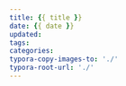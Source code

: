 ```yaml
---
title: {{ title }}
date: {{ date }}
updated: 
tags:
categories:
typora-copy-images-to: './'
typora-root-url: './'
---
```


